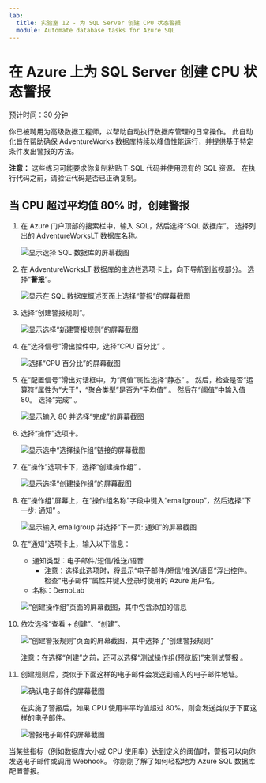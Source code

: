 ```yaml
---
lab:
  title: 实验室 12 - 为 SQL Server 创建 CPU 状态警报
  module: Automate database tasks for Azure SQL
---
```


# 在 Azure 上为 SQL Server 创建 CPU 状态警报

预计时间：30 分钟

你已被聘用为高级数据工程师，以帮助自动执行数据库管理的日常操作。 此自动化旨在帮助确保 AdventureWorks 数据库持续以峰值性能运行，并提供基于特定条件发出警报的方法。

**注意：** 这些练习可能要求你复制粘贴 T-SQL 代码并使用现有的 SQL 资源。 在执行代码之前，请验证代码是否已正确复制。

## 当 CPU 超过平均值 80% 时，创建警报

1. 在 Azure 门户顶部的搜索栏中，输入 SQL，然后选择“SQL 数据库”。 选择列出的 AdventureWorksLT 数据库名称。

    ![显示选择 SQL 数据库的屏幕截图](../images/dp-300-module-12-lab-01.png)

1. 在 AdventureWorksLT 数据库的主边栏选项卡上，向下导航到监视部分。 选择“**警报**”。

    ![显示在 SQL 数据库概述页面上选择“警报”的屏幕截图](../images/dp-300-module-12-lab-02.png)

1. 选择“创建警报规则”。

    ![显示选择“新建警报规则”的屏幕截图](../images/dp-300-module-12-lab-03.png)

1. 在“选择信号”滑出控件中，选择“CPU 百分比” 。

    ![选择“CPU 百分比”的屏幕截图](../images/dp-300-module-12-lab-04.png)

1. 在“配置信号”滑出对话框中，为“阈值”属性选择“静态”  。 然后，检查是否“运算符”属性为“大于”，“聚合类型”是否为“平均值”   。 然后在“阈值”中输入值 80。 选择“完成”  。

    ![显示输入 80 并选择“完成”的屏幕截图](../images/dp-300-module-12-lab-05.png)

1. 选择“操作”选项卡。

    ![显示选中“选择操作组”链接的屏幕截图](../images/dp-300-module-12-lab-06.png)

1. 在“操作”选项卡下，选择“创建操作组” 。

    ![显示选择“创建操作组”的屏幕截图](../images/dp-300-module-12-lab-07.png)

1. 在“操作组”屏幕上，在“操作组名称”字段中键入“emailgroup”，然后选择“下一步: 通知”   。

    ![显示输入 emailgroup 并选择“下一页: 通知”的屏幕截图](../images/dp-300-module-12-lab-08.png)

1. 在“通知”选项卡上，输入以下信息：

    - 通知类型：电子邮件/短信/推送/语音
        - 注意：选择此选项时，将显示“电子邮件/短信/推送/语音”浮出控件。 检查“电子邮件”属性并键入登录时使用的 Azure 用户名。
    - 名称：DemoLab

    ![“创建操作组”页面的屏幕截图，其中包含添加的信息](../images/dp-300-module-12-lab-09.png)

1. 依次选择“查看 + 创建”、“创建”。

    ![“创建警报规则”页面的屏幕截图，其中选择了“创建警报规则”](../images/dp-300-module-12-lab-10.png)

    注意：在选择“创建”之前，还可以选择“测试操作组(预览版)”来测试警报  。

1. 创建规则后，类似于下面这样的电子邮件会发送到输入的电子邮件地址。

    ![确认电子邮件的屏幕截图](../images/dp-300-module-12-lab-11.png)

    在实施了警报后，如果 CPU 使用率平均值超过 80%，则会发送类似于下面这样的电子邮件。

    ![警报电子邮件的屏幕截图](../images/dp-300-module-12-lab-12.png)

当某些指标（例如数据库大小或 CPU 使用率）达到定义的阈值时，警报可以向你发送电子邮件或调用 Webhook。 你刚刚了解了如何轻松地为 Azure SQL 数据库配置警报。
